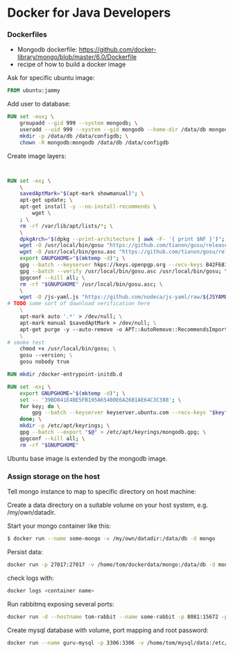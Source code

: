 # Docker for Java Developers

### Dockerfiles
- Mongodb dockerfile:
https://github.com/docker-library/mongo/blob/master/6.0/Dockerfile
- recipe of how to build a docker image

Ask for specific ubuntu image:
```dockerfile
FROM ubuntu:jammy
```
Add user to database:
```dockerfile
RUN set -eux; \
	groupadd --gid 999 --system mongodb; \
	useradd --uid 999 --system --gid mongodb --home-dir /data/db mongodb; \
	mkdir -p /data/db /data/configdb; \
	chown -R mongodb:mongodb /data/db /data/configdb
```

Create image layers:

```dockerfile


RUN set -ex; \
	\
	savedAptMark="$(apt-mark showmanual)"; \
	apt-get update; \
	apt-get install -y --no-install-recommends \
		wget \
	; \
	rm -rf /var/lib/apt/lists/*; \
	\
	dpkgArch="$(dpkg --print-architecture | awk -F- '{ print $NF }')"; \
	wget -O /usr/local/bin/gosu "https://github.com/tianon/gosu/releases/download/$GOSU_VERSION/gosu-$dpkgArch"; \
	wget -O /usr/local/bin/gosu.asc "https://github.com/tianon/gosu/releases/download/$GOSU_VERSION/gosu-$dpkgArch.asc"; \
	export GNUPGHOME="$(mktemp -d)"; \
	gpg --batch --keyserver hkps://keys.openpgp.org --recv-keys B42F6819007F00F88E364FD4036A9C25BF357DD4; \
	gpg --batch --verify /usr/local/bin/gosu.asc /usr/local/bin/gosu; \
	gpgconf --kill all; \
	rm -rf "$GNUPGHOME" /usr/local/bin/gosu.asc; \
	\
	wget -O /js-yaml.js "https://github.com/nodeca/js-yaml/raw/${JSYAML_VERSION}/dist/js-yaml.js"; \
# TODO some sort of download verification here
	\
	apt-mark auto '.*' > /dev/null; \
	apt-mark manual $savedAptMark > /dev/null; \
	apt-get purge -y --auto-remove -o APT::AutoRemove::RecommendsImportant=false; \
	\
# smoke test
	chmod +x /usr/local/bin/gosu; \
	gosu --version; \
	gosu nobody true

RUN mkdir /docker-entrypoint-initdb.d

RUN set -ex; \
	export GNUPGHOME="$(mktemp -d)"; \
	set -- '39BD841E4BE5FB195A65400E6A26B1AE64C3C388'; \
	for key; do \
		gpg --batch --keyserver keyserver.ubuntu.com --recv-keys "$key"; \
	done; \
	mkdir -p /etc/apt/keyrings; \
	gpg --batch --export "$@" > /etc/apt/keyrings/mongodb.gpg; \
	gpgconf --kill all; \
	rm -rf "$GNUPGHOME"

```

Ubuntu base image is extended by the mongodb image.

### Assign storage on the host
Tell mongo instance to map to specific directory on host machine:

Create a data directory on a suitable volume on your host system, e.g. /my/own/datadir.

Start your mongo container like this:
```bash
$ docker run --name some-mongo -v /my/own/datadir:/data/db -d mongo
```
Persist data:
```bash
docker run -p 27017:27017 -v /home/tom/dockerdata/mongo:/data/db -d mongo
```
check logs with:
```bash
docker logs <container name>
```
Run rabbitmq exposing several ports:
```bash
docker run -d --hostname tom-rabbit --name some-rabbit -p 8081:15672 -p 5671:5671 -p 5672:5672 rabbitmq:3-management
```

Create mysql database with volume, port mapping and root password:
```bash
docker run --name guru-mysql -p 3306:3306 -v /home/tom/mysql/data:/etc/mysql/conf.d -e MYSQL_ROOT_PASSWORD=password -d mysql:8.0.32
```